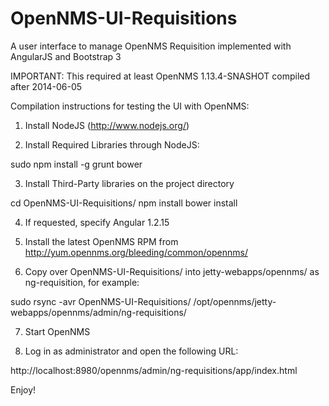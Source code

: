 OpenNMS-UI-Requisitions
=======================

A user interface to manage OpenNMS Requisition implemented with AngularJS and Bootstrap 3

IMPORTANT: This required at least OpenNMS 1.13.4-SNASHOT compiled after 2014-06-05

Compilation instructions for testing the UI with OpenNMS:

1. Install NodeJS (http://www.nodejs.org/)

2. Install Required Libraries through NodeJS:

sudo npm install -g grunt bower 

3. Install Third-Party libraries on the project directory

cd OpenNMS-UI-Requisitions/
npm install
bower install

4. If requested, specify Angular 1.2.15

5. Install the latest OpenNMS RPM from http://yum.opennms.org/bleeding/common/opennms/

6. Copy over OpenNMS-UI-Requisitions/ into jetty-webapps/opennms/ as ng-requisition, for example:

sudo rsync -avr OpenNMS-UI-Requisitions/ /opt/opennms/jetty-webapps/opennms/admin/ng-requisitions/

7. Start OpenNMS

8. Log in as administrator and open the following URL:

http://localhost:8980/opennms/admin/ng-requisitions/app/index.html

Enjoy!

